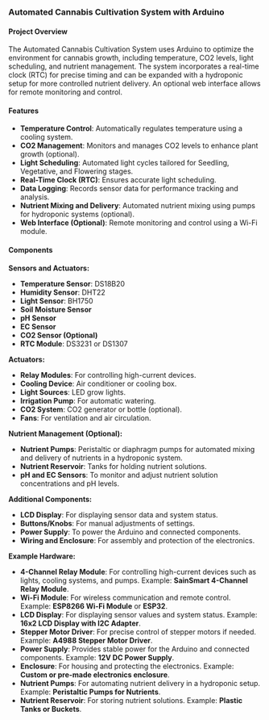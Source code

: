 ### Automated Cannabis Cultivation System with Arduino

#### Project Overview
The Automated Cannabis Cultivation System uses Arduino to optimize the environment for cannabis growth, including temperature, CO2 levels, light scheduling, and nutrient management. The system incorporates a real-time clock (RTC) for precise timing and can be expanded with a hydroponic setup for more controlled nutrient delivery. An optional web interface allows for remote monitoring and control.

#### Features
- **Temperature Control**: Automatically regulates temperature using a cooling system.
- **CO2 Management**: Monitors and manages CO2 levels to enhance plant growth (optional).
- **Light Scheduling**: Automated light cycles tailored for Seedling, Vegetative, and Flowering stages.
- **Real-Time Clock (RTC)**: Ensures accurate light scheduling.
- **Data Logging**: Records sensor data for performance tracking and analysis.
- **Nutrient Mixing and Delivery**: Automated nutrient mixing using pumps for hydroponic systems (optional).
- **Web Interface (Optional)**: Remote monitoring and control using a Wi-Fi module.

#### Components

**Sensors and Actuators:**
- **Temperature Sensor**: DS18B20
- **Humidity Sensor**: DHT22
- **Light Sensor**: BH1750
- **Soil Moisture Sensor**
- **pH Sensor**
- **EC Sensor**
- **CO2 Sensor (Optional)**
- **RTC Module**: DS3231 or DS1307

**Actuators:**
- **Relay Modules**: For controlling high-current devices.
- **Cooling Device**: Air conditioner or cooling box.
- **Light Sources**: LED grow lights.
- **Irrigation Pump**: For automatic watering.
- **CO2 System**: CO2 generator or bottle (optional).
- **Fans**: For ventilation and air circulation.

**Nutrient Management (Optional):**
- **Nutrient Pumps**: Peristaltic or diaphragm pumps for automated mixing and delivery of nutrients in a hydroponic system.
- **Nutrient Reservoir**: Tanks for holding nutrient solutions.
- **pH and EC Sensors**: To monitor and adjust nutrient solution concentrations and pH levels.

**Additional Components:**
- **LCD Display**: For displaying sensor data and system status.
- **Buttons/Knobs**: For manual adjustments of settings.
- **Power Supply**: To power the Arduino and connected components.
- **Wiring and Enclosure**: For assembly and protection of the electronics.

**Example Hardware:**
- **4-Channel Relay Module**: For controlling high-current devices such as lights, cooling systems, and pumps. Example: **SainSmart 4-Channel Relay Module**.
- **Wi-Fi Module**: For wireless communication and remote control. Example: **ESP8266 Wi-Fi Module** or **ESP32**.
- **LCD Display**: For displaying sensor values and system status. Example: **16x2 LCD Display with I2C Adapter**.
- **Stepper Motor Driver**: For precise control of stepper motors if needed. Example: **A4988 Stepper Motor Driver**.
- **Power Supply**: Provides stable power for the Arduino and connected components. Example: **12V DC Power Supply**.
- **Enclosure**: For housing and protecting the electronics. Example: **Custom or pre-made electronics enclosure**.
- **Nutrient Pumps**: For automating nutrient delivery in a hydroponic setup. Example: **Peristaltic Pumps for Nutrients**.
- **Nutrient Reservoir**: For storing nutrient solutions. Example: **Plastic Tanks or Buckets**.

